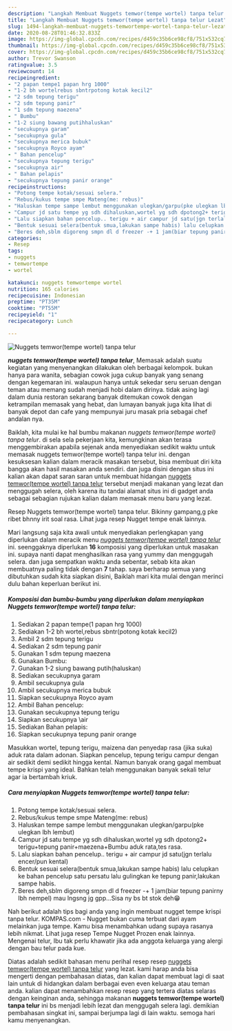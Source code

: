 ```yaml
---
description: "Langkah Membuat Nuggets temwor(tempe wortel) tanpa telur Lezat"
title: "Langkah Membuat Nuggets temwor(tempe wortel) tanpa telur Lezat"
slug: 1494-langkah-membuat-nuggets-temwortempe-wortel-tanpa-telur-lezat
date: 2020-08-28T01:46:32.833Z
image: https://img-global.cpcdn.com/recipes/d459c35b6ce98cf8/751x532cq70/nuggets-temwortempe-wortel-tanpa-telur-foto-resep-utama.jpg
thumbnail: https://img-global.cpcdn.com/recipes/d459c35b6ce98cf8/751x532cq70/nuggets-temwortempe-wortel-tanpa-telur-foto-resep-utama.jpg
cover: https://img-global.cpcdn.com/recipes/d459c35b6ce98cf8/751x532cq70/nuggets-temwortempe-wortel-tanpa-telur-foto-resep-utama.jpg
author: Trevor Swanson
ratingvalue: 3.5
reviewcount: 14
recipeingredient:
- "2 papan tempe1 papan hrg 1000"
- "1-2 bh wortelrebus sbntrpotong kotak kecil2"
- "2 sdm tepung terigu"
- "2 sdm tepung panir"
- "1 sdm tepung maezena"
- " Bumbu"
- "1-2 siung bawang putihhaluskan"
- "secukupnya garam"
- "secukupnya gula"
- "secukupnya merica bubuk"
- "secukupnya Royco ayam"
- " Bahan pencelup"
- "secukupnya tepung terigu"
- "secukupnya air"
- " Bahan pelapis"
- "secukupnya tepung panir orange"
recipeinstructions:
- "Potong tempe kotak/sesuai selera."
- "Rebus/kukus tempe smpe Mateng(me: rebus)"
- "Haluskan tempe sampe lembut menggunakan ulegkan/garpu(pke ulegkan lbh lembut)"
- "Campur jd satu tempe yg sdh dihaluskan,wortel yg sdh dpotong2+ terigu+tepung panir+maezena+Bumbu aduk rata,tes rasa."
- "Lalu siapkan bahan pencelup.. terigu + air campur jd satu(jgn terlalu encer/pun kental)"
- "Bentuk sesuai selera(bentuk smua,lakukan sampe habis) lalu celupkan ke bahan pencelup satu persatu lalu gulingkan ke tepung panir,lakukan sampe habis."
- "Beres deh,sblm digoreng smpn dl d freezer -+ 1 jam(biar tepung panirny lbh nempel) mau lngsng jg gpp...Sisa ny bs bt stok deh😁"
categories:
- Resep
tags:
- nuggets
- temwortempe
- wortel

katakunci: nuggets temwortempe wortel 
nutrition: 165 calories
recipecuisine: Indonesian
preptime: "PT35M"
cooktime: "PT55M"
recipeyield: "1"
recipecategory: Lunch

---
```



![Nuggets temwor(tempe wortel) tanpa telur](https://img-global.cpcdn.com/recipes/d459c35b6ce98cf8/751x532cq70/nuggets-temwortempe-wortel-tanpa-telur-foto-resep-utama.jpg)

<b><i>nuggets temwor(tempe wortel) tanpa telur</i></b>, Memasak adalah suatu kegiatan yang menyenangkan dilakukan oleh berbagai kelompok. bukan hanya para wanita, sebagian cowok juga cukup banyak yang senang dengan kegemaran ini. walaupun hanya untuk sekedar seru seruan dengan teman atau memang sudah menjadi hobi dalam dirinya. tidak asing lagi dalam dunia restoran sekarang banyak ditemukan cowok dengan ketrampilan memasak yang hebat, dan lumayan banyak juga kita lihat di banyak depot dan cafe yang mempunyai juru masak pria sebagai chef andalan nya.

Baiklah, kita mulai ke hal bumbu makanan <i>nuggets temwor(tempe wortel) tanpa telur</i>. di sela sela pekerjaan kita, kemungkinan akan terasa menggembirakan apabila sejenak anda menyediakan sedikit waktu untuk memasak nuggets temwor(tempe wortel) tanpa telur ini. dengan kesuksesan kalian dalam meracik masakan tersebut, bisa membuat diri kita bangga akan hasil masakan anda sendiri. dan juga disini dengan situs ini kalian akan dapat saran saran untuk membuat hidangan <u>nuggets temwor(tempe wortel) tanpa telur</u> tersebut menjadi makanan yang lezat dan menggugah selera, oleh karena itu tandai alamat situs ini di gadget anda sebagai sebagian rujukan kalian dalam memasak menu baru yang lezat.

Resep Nuggets temwor(tempe wortel) tanpa telur. Bikinny gampang,g pke ribet bhnny irit soal rasa. Lihat juga resep Nugget tempe enak lainnya.


Mari langsung saja kita awali untuk menyediakan perlengkapan yang diperlukan dalam meracik menu <u><i>nuggets temwor(tempe wortel) tanpa telur</i></u> ini. seenggaknya diperlukan <b>16</b> komposisi yang diperlukan untuk masakan ini. supaya nanti dapat menghasilkan rasa yang yummy dan menggugah selera. dan juga sempatkan waktu anda sebentar, sebab kita akan membuatnya paling tidak dengan <b>7</b> tahap. saya berharap semua yang dibutuhkan sudah kita siapkan disini, Baiklah mari kita mulai dengan merinci dulu bahan keperluan berikut ini.

<!--inarticleads1-->

##### Komposisi dan bumbu-bumbu yang diperlukan dalam menyiapkan Nuggets temwor(tempe wortel) tanpa telur:

1. Sediakan 2 papan tempe(1 papan hrg 1000)
1. Sediakan 1-2 bh wortel,rebus sbntr(potong kotak kecil2)
1. Ambil 2 sdm tepung terigu
1. Sediakan 2 sdm tepung panir
1. Gunakan 1 sdm tepung maezena
1. Gunakan  Bumbu:
1. Gunakan 1-2 siung bawang putih(haluskan)
1. Sediakan secukupnya garam
1. Ambil secukupnya gula
1. Ambil secukupnya merica bubuk
1. Siapkan secukupnya Royco ayam
1. Ambil  Bahan pencelup:
1. Gunakan secukupnya tepung terigu
1. Siapkan secukupnya \air
1. Sediakan  Bahan pelapis:
1. Siapkan secukupnya tepung panir orange


Masukkan wortel, tepung terigu, maizena dan penyedap rasa (jika suka) aduk rata dalam adonan. Siapkan pencelup, tepung terigu campur dengan air sedikit demi sedikit hingga kental. Namun banyak orang gagal membuat tempe krispi yang ideal. Bahkan telah menggunakan banyak sekali telur agar ia bertambah kriuk. 

<!--inarticleads2-->

##### Cara menyiapkan Nuggets temwor(tempe wortel) tanpa telur:

1. Potong tempe kotak/sesuai selera.
1. Rebus/kukus tempe smpe Mateng(me: rebus)
1. Haluskan tempe sampe lembut menggunakan ulegkan/garpu(pke ulegkan lbh lembut)
1. Campur jd satu tempe yg sdh dihaluskan,wortel yg sdh dpotong2+ terigu+tepung panir+maezena+Bumbu aduk rata,tes rasa.
1. Lalu siapkan bahan pencelup.. terigu + air campur jd satu(jgn terlalu encer/pun kental)
1. Bentuk sesuai selera(bentuk smua,lakukan sampe habis) lalu celupkan ke bahan pencelup satu persatu lalu gulingkan ke tepung panir,lakukan sampe habis.
1. Beres deh,sblm digoreng smpn dl d freezer -+ 1 jam(biar tepung panirny lbh nempel) mau lngsng jg gpp...Sisa ny bs bt stok deh😁


Nah berikut adalah tips bagi anda yang ingin membuat nugget tempe krispi tanpa telur. KOMPAS.com - Nugget bukan cuma terbuat dari ayam melainkan juga tempe. Kamu bisa menambahkan udang supaya rasanya lebih nikmat. Lihat juga resep Tempe Nugget Prozen enak lainnya. Mengenai telur, Ibu tak perlu khawatir jika ada anggota keluarga yang alergi dengan bau telur pada kue. 

Diatas adalah sedikit bahasan menu perihal resep resep <u>nuggets temwor(tempe wortel) tanpa telur</u> yang lezat. kami harap anda bisa mengerti dengan pembahasan diatas, dan kalian dapat membuat lagi di saat lain untuk di hidangkan dalam berbagai even even keluarga atau teman anda. kalian dapat menambahkan resep resep yang tertera diatas selaras dengan keinginan anda, sehingga makanan <b>nuggets temwor(tempe wortel) tanpa telur</b> ini bs menjadi lebih lezat dan menggugah selera lagi. demikian pembahasan singkat ini, sampai berjumpa lagi di lain waktu. semoga hari kamu menyenangkan.
